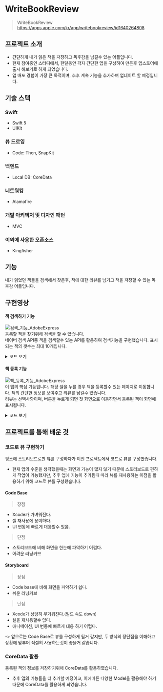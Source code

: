 # WriteBookReview

> WriteBookReview https://apps.apple.com/kr/app/writebookreview/id1640264808

## 프로젝트 소개
- 간단하게 내가 읽은 책을 저장하고 독후감을 남길수 있는 어플입니다.
- 현재 참여중인 스터디에서, 한달동안 각자 간단한 앱을 구상하여 만든후 앱스토어에 출시 해보기로 하게 되었습니다.
- 앱 배포 경험이 가장 큰 목적이며, 추후 계속 기능을 추가하며 업데이트 할 예정입니다.

## 기술 스택
### Swift
- Swift 5
- UIKit
### 뷰 드로잉
- Code: Then, SnapKit
### 백엔드
- Local DB: CoreData
### 네트워킹
- Alamofire
### 개발 아키텍처 및 디자인 패턴
- MVC
### 이외에 사용한 오픈소스
- Kingfisher
## 기능
내가 읽었던 책들을 검색해서 찾은후, 책에 대한 리뷰를 남기고 책을 저장할 수 있는 독후감 어플입니다.

## 구현영상
#### 책 검색하기 기능
![검색_기능_AdobeExpress](https://user-images.githubusercontent.com/89637673/185831850-08b44941-3621-4d4b-b62f-6b9d341546f8.gif)  
등록할 책을 찾기위해 검색을 할 수 있습니다.  
네이버 검색 API중 책을 검색할수 있는 API를 활용하여 검색기능을 구현했습니다. 표시되는 책의 갯수는 최대 10개입니다.  
<details>
<summary>코드 보기</summary>
<div markdown="1">

#### 네이버 책 검색 API에 get으로 호출하여 데이터를 불러오는 함수입니다.
```swift
func getUserSearchBookInformation(bookName: String, completion: @escaping (SearchResult) -> Void) {
        let baseUrl = "https://openapi.naver.com/v1/search/book.json?"
        
        let parameters: Parameters = [
            "query": "\(bookName)"]
        
        let headers: HTTPHeaders = [
            "X-Naver-Client-Id": "idf3GPoDPvKowI7HsO3q",
            "X-Naver-Client-Secret": "mcVtbh9DrT"]
        
        AF.request(
            baseUrl,
            method: .get,
            parameters: parameters,
            headers: headers)
        .responseDecodable(of: SearchResult.self) { result in
            switch result.result {
            case .success(let success):
                completion(success)
                print("검색 성공")
            case .failure(let error):
                print(error)
                print("검색 실패")
            }
        }
    }
```

#### 키보드가 올라오게 되면 키보드의 높이만큼 컨텐츠를 가리게 됩니다. NotificationCenter의 keyboardWillShowNotification, keyboardWillHideNotification을 이용하여 키보드가 올라오고 내려올때마다 view의 크기를 조절하였습니다. 
NotifiCationCenter AddObserver. 
        
```swift
NotificationCenter.default.addObserver(self, selector: #selector(searchInProgress), name: UIResponder.keyboardWillShowNotification, object: nil)
NotificationCenter.default.addObserver(self, selector: #selector(endSearch), name: UIResponder.keyboardWillHideNotification, object: nil)  
```

키보드가 올라가고 내려갈때마다 view의 크기 조절
        
```swift
@objc func searchInProgress(noti: Notification) {
        guard let userInfo = noti.userInfo else {return}
        guard let keyboardFrame = userInfo[UIResponder.keyboardFrameEndUserInfoKey] as? CGRect else {return}
        self.view.frame.size.height -= keyboardFrame.height
    }
    @objc func endSearch(noti: Notification) {
        guard let userInfo = noti.userInfo else {return}
        guard let keyboardFrame = userInfo[UIResponder.keyboardFrameEndUserInfoKey] as? CGRect else {return}
        self.view.frame.size.height += keyboardFrame.height
    }
```
        
</div>
</details>

#### 책 등록 기능
![책_등록_기능_AdobeExpress](https://user-images.githubusercontent.com/89637673/185832278-8ca7be0d-cd87-4e52-b8d4-a8ab2f7afeed.gif)  
이 앱의 핵심 기능입니다. 해당 셀을 누를 경우 책을 등록할수 있는 페이지로 이동합니다. 책의 간단한 정보를 보여주고 리뷰를 남길수 있습니다.  
리뷰는 선택사항이며, 버튼을 누르게 되면 첫 화면으로 이동하면서 등록된 책이 화면에 표시됩니다.  

<details>
<summary>코드 보기</summary>
<div markdown="1">       

버튼을 누를경우 resignResponder()함수를 통해 키보드를 내리고, CoreData의 미리 만들어둔 entity에 접근하여 setValue를 통해 값을 저장합니다.  
filter함수를 통해 미리 저장되어있는 coreData의 데이터들과 현재 등록하는 책의 이름을 비교하여, 똑같은 책이름이 있을 경우 중복 등록을 방지합니다.
```swift
@objc func addBookButtonTapped() {
        
        self.review.resignFirstResponder()
        let appDelegate = UIApplication.shared.delegate as! AppDelegate
        let context = appDelegate.persistentContainer.viewContext
        do {
            let contact = try context.fetch(Book.fetchRequest()) as! [Book]
            let overlap = contact.filter { book in
                book.bookName?.description == self.bookName.text?.description
            }
            if overlap.count == 0 {
                let entity = NSEntityDescription.entity(forEntityName: "Book", in: context)
                if let entity = entity {
                    let book = NSManagedObject(entity: entity, insertInto: context)
                    book.setValue(bookName.text?.description, forKey: "bookName")
                    book.setValue(bookImageStrValue, forKey: "bookImage")
                    book.setValue(review.text, forKey: "bookReview")
                }
                do {
                    try context.save()
                } catch {
                    print(error.localizedDescription)
                }
                guard let presentingViewController = self.presentingViewController as? UINavigationController else {return}
                dismiss(animated: true) {
                    print(presentingViewController)
                    presentingViewController.popToRootViewController(animated: true)
                }
            } else {
                print("이미 등록한 책입니다.")
                let sheet = UIAlertController(title: "알림", message: "이미 등록한 책입니다.", preferredStyle: .alert)
                sheet.addAction(UIAlertAction(title: "확인", style: .default, handler: { _ in
                    self.dismiss(animated: true)
                
                }))
                present(sheet, animated: true)
            }
        } catch {
            print(error.localizedDescription)
        }
        
        
    }
```

![책_등록_중복_방지_AdobeExpress](https://user-images.githubusercontent.com/89637673/185832559-e82fbd00-dce1-4fc5-8315-fd0c4223359a.gif)  

</div>
</details>


## 프로젝트를 통해 배운 것
### 코드로 뷰 구현하기
평소에 스토리보드로만 뷰를 구성하다가 이번 프로젝트에서 코드로 뷰를 구성했습니다.
- 현재 앱의 수준을 생각했을때는 화면과 기능이 많지 않기 때문에 스토리보드로 편하게 작업이 가능했지만, 추후 앱에 기능이 추가됨때 따라 뷰를 재사용하는 이점을 활용하기 위해 코드로 뷰를 구성했습니다.  
#### Code Base
> 장점
- Xcode가 가벼워진다.
- 셀 재사용에 용이하다.
- UI 변동에 빠르게 대응할수 있음.
> 단점
- 스토리보드에 비해 화면을 한눈에 파악하기 어렵다.
- 어려운 러닝커브
#### Storyboard
> 장점
- Code base에 비해 화면을 파악하기 쉽다.
- 쉬운 러닝커브
> 단점
- Xcode가 상당히 무거워진다.(빌드 속도 down)
- 셀을 재사용할수 없다.
- 애니메이션, UI 변동에 빠르게 대응 하기 어렵다.

-> 앞으로는 Code Base로 뷰를 구성하게 될거 같지만, 두 방식의 장단점을 이해하고 상황에 맞추어 적절히 사용하는것이 좋을거 같습니다.
### CoreData 활용
등록된 책의 정보를 저장하기위해 CoreData를 활용하였습니다.
- 추후 앱의 기능들을 더 추가할 예정이고, 이에따른 다양한 Model을 활용해야 하기 때문에 CoreData를 활용하게 되었습니다.

